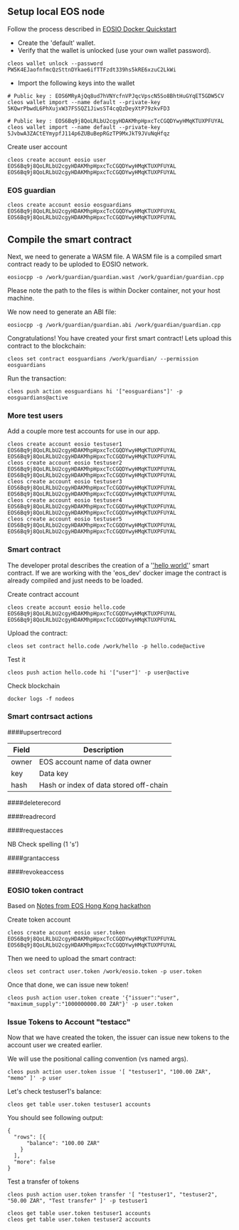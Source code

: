 ## Setup local EOS node

Follow the process described in [EOSIO Docker Quickstart](https://developers.eos.io/eosio-nodeos/docs/docker-quickstart)

* Create the 'default' wallet.
* Verify that the wallet is unlocked (use your own wallet password).
```
cleos wallet unlock --password PW5K4EJaofnfmcQzSttnDYkae6ifTTFzdt339hs5kRE6xzuC2LkWi
```
* Import the following keys into the wallet

```
# Public key : EOS6MRyAjQq8ud7hVNYcfnVPJqcVpscN5So8BhtHuGYqET5GDW5CV
cleos wallet import --name default --private-key 5KQwrPbwdL6PhXujxW37FSSQZ1JiwsST4cqQzDeyXtP79zkvFD3

# Public key : EOS6Bq9j8QoLRLbU2cgyHDAKMhpHpxcTcCGQDYwyHMqKTUXPFUYAL
cleos wallet import --name default --private-key 5JvbwA3ZACtEYmypfJ114p6ZUBuBepRGzTP9MxJkT9JVuNqHfqz

```

Create user account

```
cleos create account eosio user EOS6Bq9j8QoLRLbU2cgyHDAKMhpHpxcTcCGQDYwyHMqKTUXPFUYAL EOS6Bq9j8QoLRLbU2cgyHDAKMhpHpxcTcCGQDYwyHMqKTUXPFUYAL
```

### EOS guardian

```
cleos create account eosio eosguardians EOS6Bq9j8QoLRLbU2cgyHDAKMhpHpxcTcCGQDYwyHMqKTUXPFUYAL EOS6Bq9j8QoLRLbU2cgyHDAKMhpHpxcTcCGQDYwyHMqKTUXPFUYAL
```

## Compile the smart contract

Next, we need to generate a WASM file. A WASM file is a compiled smart contract ready to be uploded to EOSIO network.

```
eosiocpp -o /work/guardian/guardian.wast /work/guardian/guardian.cpp
```

Please note the path to the files is within Docker container, not your host machine.

We now need to generate an ABI file:

```
eosiocpp -g /work/guardian/guardian.abi /work/guardian/guardian.cpp
```

Congratulations! You have created your first smart contract! Lets upload this contract to the blockchain:

```
cleos set contract eosguardians /work/guardian/ --permission eosguardians
```

Run the transaction:

```
cleos push action eosguardians hi '["eosguardians"]' -p eosguardians@active
```




### More test users

Add a couple more test accounts for use in our app.

```
cleos create account eosio testuser1 EOS6Bq9j8QoLRLbU2cgyHDAKMhpHpxcTcCGQDYwyHMqKTUXPFUYAL EOS6Bq9j8QoLRLbU2cgyHDAKMhpHpxcTcCGQDYwyHMqKTUXPFUYAL
cleos create account eosio testuser2 EOS6Bq9j8QoLRLbU2cgyHDAKMhpHpxcTcCGQDYwyHMqKTUXPFUYAL EOS6Bq9j8QoLRLbU2cgyHDAKMhpHpxcTcCGQDYwyHMqKTUXPFUYAL
cleos create account eosio testuser3 EOS6Bq9j8QoLRLbU2cgyHDAKMhpHpxcTcCGQDYwyHMqKTUXPFUYAL EOS6Bq9j8QoLRLbU2cgyHDAKMhpHpxcTcCGQDYwyHMqKTUXPFUYAL
cleos create account eosio testuser4 EOS6Bq9j8QoLRLbU2cgyHDAKMhpHpxcTcCGQDYwyHMqKTUXPFUYAL EOS6Bq9j8QoLRLbU2cgyHDAKMhpHpxcTcCGQDYwyHMqKTUXPFUYAL
cleos create account eosio testuser5 EOS6Bq9j8QoLRLbU2cgyHDAKMhpHpxcTcCGQDYwyHMqKTUXPFUYAL EOS6Bq9j8QoLRLbU2cgyHDAKMhpHpxcTcCGQDYwyHMqKTUXPFUYAL
```



### Smart contract

The developer protal describes the creation of a '['hello world'](https://developers.eos.io/eosio-cpp/docs/hello-world)' smart contract. If we are working with the 'eos_dev' docker image the contract is already compiled and just needs to be loaded.

Create contract account

```
cleos create account eosio hello.code EOS6Bq9j8QoLRLbU2cgyHDAKMhpHpxcTcCGQDYwyHMqKTUXPFUYAL EOS6Bq9j8QoLRLbU2cgyHDAKMhpHpxcTcCGQDYwyHMqKTUXPFUYAL
```

Upload the contract:

```
cleos set contract hello.code /work/hello -p hello.code@active
```

Test it

```
cleos push action hello.code hi '["user"]' -p user@active
```

Check blockchain

```
docker logs -f nodeos
```

### Smart contrsact actions

####upsertrecord

| Field | Description |
| ------------- | --------------|
| owner | EOS account name of data owner |
| key | Data key |
| hash | Hash or index of data stored off-chain |


####deleterecord

####readrecord

####requestacces

NB Check spelling (1 's')

####grantaccess

####revokeaccess

















### EOSIO token contract

Based on [Notes from EOS Hong Kong hackathon](https://git.mytribez.com/mytribez-io/smart-contracts/blob/master/docs/local_nodeos.md)

Create token account

```
cleos create account eosio user.token EOS6Bq9j8QoLRLbU2cgyHDAKMhpHpxcTcCGQDYwyHMqKTUXPFUYAL EOS6Bq9j8QoLRLbU2cgyHDAKMhpHpxcTcCGQDYwyHMqKTUXPFUYAL
```

Then we need to upload the smart contract:

```
cleos set contract user.token /work/eosio.token -p user.token
```
Once that done, we can issue new token!

```
cleos push action user.token create '{"issuer":"user", "maximum_supply":"1000000000.00 ZAR"}' -p user.token
```

### Issue Tokens to Account "testacc"

Now that we have created the token, the issuer can issue new tokens to the account user we created earlier.

We will use the positional calling convention (vs named args).

```
cleos push action user.token issue '[ "testuser1", "100.00 ZAR", "memo" ]' -p user
```

Let's check testuser1's balance:

```
cleos get table user.token testuser1 accounts
```

You should see following output:

```
{
  "rows": [{
      "balance": "100.00 ZAR"
    }
  ],
  "more": false
}
```

Test a transfer of tokens

```
cleos push action user.token transfer '[ "testuser1", "testuser2", "50.00 ZAR", "Test transfer" ]' -p testuser1

cleos get table user.token testuser1 accounts
cleos get table user.token testuser2 accounts
```
